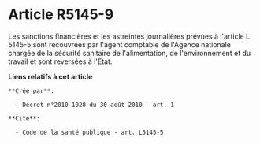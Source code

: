 # Article R5145-9

Les sanctions financières et les astreintes journalières prévues à l'article L. 5145-5 sont recouvrées par l'agent comptable
de l'Agence nationale chargée de la sécurité sanitaire de l'alimentation, de l'environnement et du travail et sont reversées
à l'Etat.

**Liens relatifs à cet article**

	**Créé par**:

	  - Décret n°2010-1028 du 30 août 2010 - art. 1

	**Cite**:

	  - Code de la santé publique - art. L5145-5
